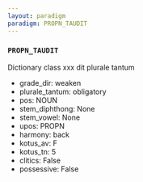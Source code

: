 ```yaml
---
layout: paradigm
paradigm: PROPN_TAUDIT
---
```

### ` PROPN_TAUDIT `

Dictionary class xxx dit plurale tantum
* grade_dir: weaken
* plurale_tantum: obligatory
* pos: NOUN
* stem_diphthong: None
* stem_vowel: None
* upos: PROPN
* harmony: back
* kotus_av: F
* kotus_tn: 5
* clitics: False
* possessive: False
